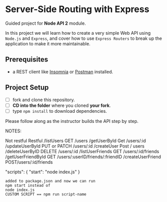 # Server-Side Routing with Express

Guided project for **Node API 2** module.

In this project we will learn how to create a very simple Web API using `Node.js` and `Express`, and cover how to use `Express Routers` to break up the application to make it more maintainable.

## Prerequisites

- a REST client like [Insomnia](https://insomnia.rest/download/) or [Postman](https://www.getpostman.com/downloads/) installed.

## Project Setup

- [ ] fork and clone this repository.
- [ ] **CD into the folder** where you cloned **your fork**.
- [ ] type `npm install` to download dependencies.

Please follow along as the instructor builds the API step by step.

NOTES:

Not restful     Restful
/listUsers      GET /users
/getUserById    Get /users/:id
/updateUserById PUT or PATCH /users/:id
/createUser     Post / users
/deleteUserByID     DELETE /users/:id
/listUserFriends    GET /users/:id/friends
/getUserFriendById  GET /users/:userID/friends/:friendID
/createUserFriend   POST/users/:id/friends

"scripts": {
		"start": "node index.js"
	}

    added to package.json and now we can run
    npm start instead of 
    node index.js
    CUSTOM SCRIPT == npm run script-name

